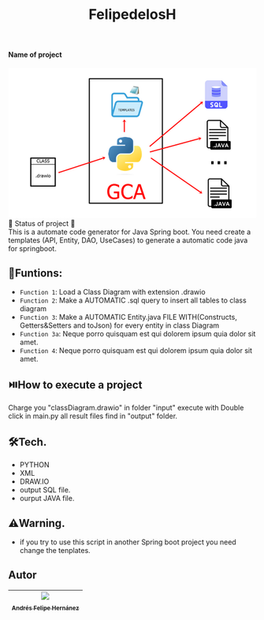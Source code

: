 <h1 align="center"> FelipedelosH </h1>
<br>
<h4>Name of project</h4>

![Banner](Docs/banner.png)
<br>
:construction: Status of project :construction:
<br>
This is a automate code generator for Java Spring boot. You need create a templates (API, Entity, DAO, UseCases) to generate a automatic code java for springboot.

## :hammer:Funtions:

- `Function 1`: Load a Class Diagram with extension .drawio<br>
- `Function 2`: Make a AUTOMATIC .sql query to insert all tables to class diagram<br>
- `Function 3`: Make a AUTOMATIC Entity.java FILE WITH(Constructs, Getters&Setters and toJson) for every entity in class Diagram<br>
- `Function 3a`: Neque porro quisquam est qui dolorem ipsum quia dolor sit amet.<br>
- `Function 4`: Neque porro quisquam est qui dolorem ipsum quia dolor sit amet.<br>


## :play_or_pause_button:How to execute a project

Charge you "classDiagram.drawio" in folder "input" execute with Double click in main.py all result files find in "output" folder.

## :hammer_and_wrench:Tech.

- PYTHON
- XML
- DRAW.IO
- output SQL file.
- ourput JAVA file.

## :warning:Warning.

- if you try to use this script in another Spring boot project you need change the tenplates.

## Autor

| [<img src="https://avatars.githubusercontent.com/u/38327255?v=4" width=115><br><sub>Andrés Felipe Hernánez</sub>](https://github.com/felipedelosh)|
| :---: |